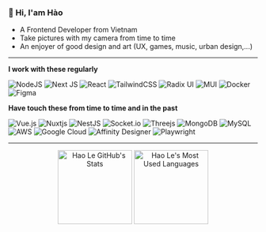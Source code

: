 ### 👋 Hi, I'am Hào

- A Frontend Developer from Vietnam
- Take pictures with my camera from time to time
- An enjoyer of good design and art (UX, games, music, urban design,...)

---

**I work with these regularly**

![NodeJS](https://img.shields.io/badge/node.js-6DA55F?style=for-the-badge&logo=node.js&logoColor=white)
![Next JS](https://img.shields.io/badge/Next-black?style=for-the-badge&logo=next.js&logoColor=white)
![React](https://img.shields.io/badge/react-%2320232a.svg?style=for-the-badge&logo=react&logoColor=%2361DAFB)
![TailwindCSS](https://img.shields.io/badge/tailwindcss-%2338B2AC.svg?style=for-the-badge&logo=tailwind-css&logoColor=white)
![Radix UI](https://img.shields.io/badge/radix%20ui-161618.svg?style=for-the-badge&logo=radix-ui&logoColor=white)
![MUI](https://img.shields.io/badge/MUI-%230081CB.svg?style=for-the-badge&logo=mui&logoColor=white)
![Docker](https://img.shields.io/badge/docker-%230db7ed.svg?style=for-the-badge&logo=docker&logoColor=white)
![Figma](https://img.shields.io/badge/figma-%23F24E1E.svg?style=for-the-badge&logo=figma&logoColor=white)

**Have touch these from time to time and in the past**

![Vue.js](https://img.shields.io/badge/vuejs-%2335495e.svg?style=for-the-badge&logo=vuedotjs&logoColor=%234FC08D)
![Nuxtjs](https://img.shields.io/badge/Nuxt-002E3B?style=for-the-badge&logo=nuxtdotjs&logoColor=#00DC82)
![NestJS](https://img.shields.io/badge/nestjs-%23E0234E.svg?style=for-the-badge&logo=nestjs&logoColor=white)
![Socket.io](https://img.shields.io/badge/Socket.io-black?style=for-the-badge&logo=socket.io&badgeColor=010101)
![Threejs](https://img.shields.io/badge/threejs-black?style=for-the-badge&logo=three.js&logoColor=white)
![MongoDB](https://img.shields.io/badge/MongoDB-%234ea94b.svg?style=for-the-badge&logo=mongodb&logoColor=white)
![MySQL](https://img.shields.io/badge/mysql-4479A1.svg?style=for-the-badge&logo=mysql&logoColor=white)
![AWS](https://img.shields.io/badge/AWS-%23FF9900.svg?style=for-the-badge&logo=amazon-aws&logoColor=white)
![Google Cloud](https://img.shields.io/badge/GoogleCloud-%234285F4.svg?style=for-the-badge&logo=google-cloud&logoColor=white)
![Affinity Designer](https://img.shields.io/badge/affinity%20desginer-%231B72BE.svg?style=for-the-badge&logo=affinity-designer&logoColor=white)
![Playwright](https://img.shields.io/badge/-playwright-%232EAD33?style=for-the-badge&logo=playwright&logoColor=white)

---

<p align= "center">
  <picture>
    <source
      srcset="https://github-readme-stats-bice-beta.vercel.app/api?username=lnhow&show_icons=true&theme=catppuccin_mocha&include_all_commits=true"
      media="(prefers-color-scheme: dark)"
    />
    <source
      srcset="https://github-readme-stats-bice-beta.vercel.app/api?username=lnhow&show_icons=true&theme=catppuccin_latte&include_all_commits=true"
      media="(prefers-color-scheme: light), (prefers-color-scheme: no-preference)"
    />
    <img height="150" src="https://github-readme-stats-bice-beta.vercel.app/api?username=lnhow&show_icons=true&theme=transparent&include_all_commits=true" alt="Hao Le GitHub's Stats" />
  </picture>
  <picture>
    <source
      srcset="https://github-readme-stats-bice-beta.vercel.app/api/top-langs/?username=lnhow&layout=compact&theme=catppuccin_mocha"
      media="(prefers-color-scheme: dark)"
    />
    <source
      srcset="https://github-readme-stats-bice-beta.vercel.app/api/top-langs/?username=lnhow&layout=compact&theme=catppuccin_latte"
      media="(prefers-color-scheme: light), (prefers-color-scheme: no-preference)"
    />
    <img height="150" src="https://github-readme-stats-bice-beta.vercel.app/api/top-langs/?username=lnhow&layout=compact&theme=transparent" alt="Hao Le's Most Used Languages" />
  </picture>
</p>

